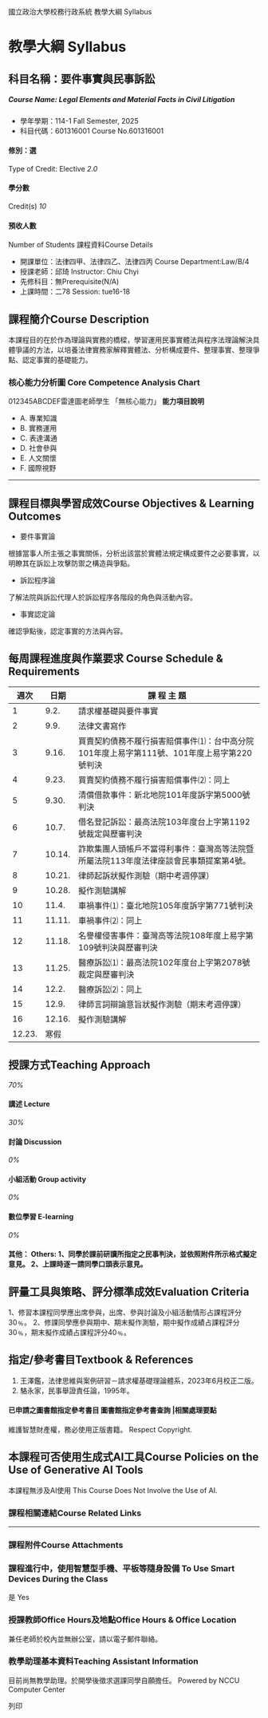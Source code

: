 國立政治大學校務行政系統 教學大綱 Syllabus
# 教學大綱 Syllabus
##  科目名稱：要件事實與民事訴訟
#####  Course Name: Legal Elements and Material Facts in Civil Litigation
  * 學年學期：114-1 Fall Semester, 2025 
  * 科目代碼：601316001 Course No.601316001


#### 修別：選
Type of Credit: Elective 
_2.0_
#### 學分數
Credit(s)
_10_
#### 預收人數
Number of Students
課程資料Course Details
  * 開課單位：法律四甲、法律四乙、法律四丙 Course Department:Law/B/4 
  * 授課老師：邱琦 Instructor: Chiu Chyi 
  * 先修科目：無Prerequisite(N/A)
  * 上課時間：二78 Session: tue16-18 


##  課程簡介Course Description
本課程目的在於作為理論與實務的橋樑，學習運用民事實體法與程序法理論解決具體爭議的方法，以培養法律實務家解釋實體法、分析構成要件、整理事實、整理爭點、認定事實的基礎能力。
###  核心能力分析圖 Core Competence Analysis Chart
012345ABCDEF雷達圖老師學生
「無核心能力」 
**能力項目說明**
  * A. 專業知識
  * B. 實務運用
  * C. 表達溝通
  * D. 社會參與
  * E. 人文關懷
  * F. 國際視野


* * *
##  課程目標與學習成效Course Objectives & Learning Outcomes 
  * 要件事實論


根據當事人所主張之事實關係，分析出該當於實體法規定構成要件之必要事實，以明瞭其在訴訟上攻擊防禦之構造與爭點。
  * 訴訟程序論


了解法院與訴訟代理人於訴訟程序各階段的角色與活動內容。
  * 事實認定論


確認爭點後，認定事實的方法與內容。
##  每周課程進度與作業要求 Course Schedule & Requirements
週次 |  日期 |  課 程 主 題  
---|---|---  
1 |  9.2. |  請求權基礎與要件事實  
2 |  9.9. |  法律文書寫作  
3 |  9.16. |  買賣契約債務不履行損害賠償事件⑴：台中高分院101年度上易字第111號、101年度上易字第220號判決  
4 |  9.23. |  買賣契約債務不履行損害賠償事件⑵：同上  
5 |  9.30. |  清償借款事件：新北地院101年度訴字第5000號判決  
6 |  10.7. |  借名登記訴訟：最高法院103年度台上字第1192號裁定與歷審判決  
7 |  10.14. |  詐欺集團人頭帳戶不當得利事件：臺灣高等法院暨所屬法院113年度法律座談會民事類提案第4號。  
8 |  10.21. |  律師起訴狀擬作測驗（期中考週停課）  
9 |  10.28. |  擬作測驗講解  
10 |  11.4. |  車禍事件⑴：臺北地院105年度訴字第771號判決  
11 |  11.11. |  車禍事件⑵：同上  
12 |  11.18. |  名譽權侵害事件：臺灣高等法院108年度上易字第109號判決與歷審判決  
13 |  11.25. |  醫療訴訟⑴：最高法院102年度台上字第2078號裁定與歷審判決  
14 |  12.2. |  醫療訴訟⑵：同上  
15 |  12.9. |  律師言詞辯論意旨狀擬作測驗（期末考週停課）  
16 |  12.16. |  擬作測驗講解  
|  12.23. |  寒假  
##  授課方式Teaching Approach
_70%_
####  講述 Lecture
_30%_
####  討論 Discussion
_0%_
####  小組活動 Group activity
_0%_
####  數位學習 E-learning
_0%_
####  其他： Others: 1、同學於課前研讀所指定之民事判決，並依照附件所示格式擬定意見。 2、上課時逐一請同學口頭表示意見。 
##  評量工具與策略、評分標準成效Evaluation Criteria
1、修習本課程同學應出席參與，出席、參與討論及小組活動情形占課程評分30﹪。
2、修課同學應參與期中、期末擬作測驗，期中擬作成績占課程評分30﹪，期末擬作成績占課程評分40﹪。
##  指定/參考書目Textbook & References
  1. 王澤鑑，法律思維與案例研習－請求權基礎理論體系，2023年6月校正二版。
  2. 駱永家，民事舉證責任論，1995年。


####  已申請之圖書館指定參考書目  圖書館指定參考書查詢 |相關處理要點
維護智慧財產權，務必使用正版書籍。 Respect Copyright.
##  本課程可否使用生成式AI工具Course Policies on the Use of Generative AI Tools
本課程無涉及AI使用 This Course Does Not Involve the Use of AI.
###  課程相關連結Course Related Links
* * *
###  課程附件Course Attachments
###  課程進行中，使用智慧型手機、平板等隨身設備 To Use Smart Devices During the Class
是  Yes
###  授課教師Office Hours及地點Office Hours & Office Location
兼任老師於校內並無辦公室，請以電子郵件聯絡。
###  教學助理基本資料Teaching Assistant Information
目前尚無教學助理。於開學後徵求選課同學自願擔任。
Powered by NCCU Computer Center
  
列印
